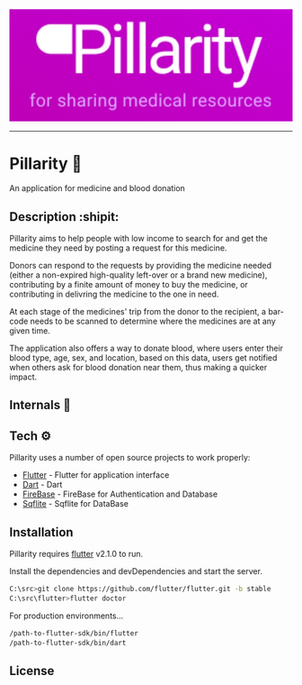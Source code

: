 <img src="./readme_assets/logo.jpg" alt="drawing" width="1000"/>
<hr>

# Pillarity :pill:
An application for medicine and blood donation

## Description :shipit:

Pillarity aims to help people with low income to search
for and get the medicine they need by posting a request for this medicine.

Donors can respond to the requests by providing the medicine needed (either a non-expired high-quality left-over or a brand new medicine), contributing by a finite amount of money to buy the medicine, or contributing in delivring the medicine to the one in need.

At each stage of the medicines' trip from the donor to the recipient, a bar-code needs to be scanned to determine where the medicines are at any given time.

The application also offers a way to donate blood, where users enter their blood type, age, sex, and location, based on this data, users get notified when others ask for blood donation near them, thus making a quicker impact.

## Internals :arrow_down_small:




## Tech :gear:

Pillarity uses a number of open source projects to work properly:

- [Flutter](https://flutter.dev/docs)  - Flutter for application interface
- [Dart](https://dart.dev/guides) - Dart 
- [FireBase](https://firebase.google.com/) - FireBase for Authentication and Database 
- [Sqflite](https://pub.dev/packages/sqflite) - Sqflite for DataBase

## Installation

Pillarity requires [flutter](https://flutter.dev/docs) v2.1.0 to run.

Install the dependencies and devDependencies and start the server.

```sh
C:\src>git clone https://github.com/flutter/flutter.git -b stable
C:\src\flutter>flutter doctor
```

For production environments...

```sh
/path-to-flutter-sdk/bin/flutter
/path-to-flutter-sdk/bin/dart
```
## License

